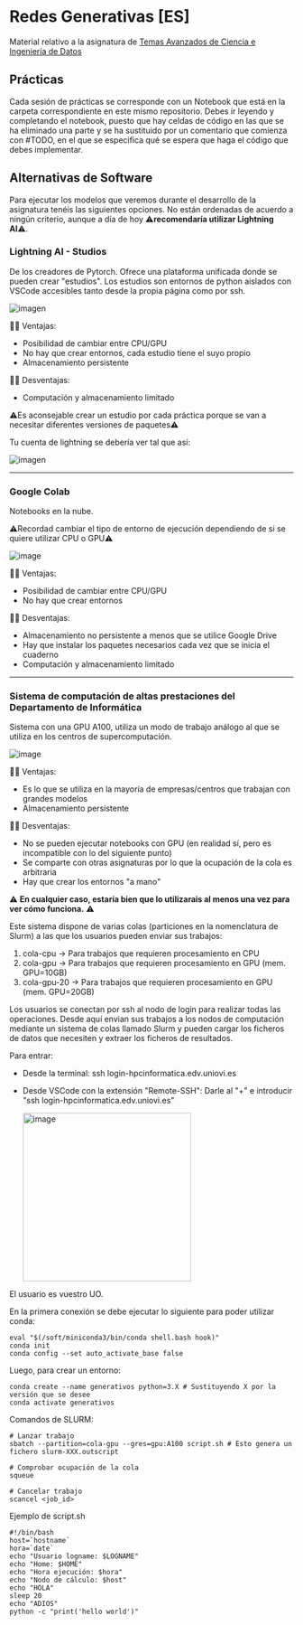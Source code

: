 # Redes Generativas [ES]

Material relativo a la asignatura de [Temas Avanzados de Ciencia e Ingeniería de Datos](https://www.uniovi.es/en/estudia/grados/ingenieria/datos/-/fof/asignatura/GCINGD01-4-008)

## Prácticas
Cada sesión de prácticas se corresponde con un Notebook que está en la carpeta correspondiente en este mismo repositorio. Debes ir leyendo y completando el notebook, puesto que hay celdas de código en las que se ha eliminado una parte y se ha sustituido por un comentario que comienza con #TODO, en el que se especifica qué se espera que haga el código que debes implementar.

## Alternativas de Software
Para ejecutar los modelos que veremos durante el desarrollo de la asignatura tenéis las siguientes opciones. No están ordenadas de acuerdo a ningún criterio, aunque a día de hoy ⚠️**recomendaría utilizar Lightning AI**⚠️.

### Lightning AI - Studios
De los creadores de Pytorch. Ofrece una plataforma unificada donde se pueden crear "estudios". Los estudios son entornos de python aislados con VSCode accesibles tanto desde la propia página como por ssh.
  
  ![imagen](https://github.com/user-attachments/assets/07371699-16cd-4831-8ded-93c40548b983)


  👍🏻 Ventajas:
  
  - Posibilidad de cambiar entre CPU/GPU
  - No hay que crear entornos, cada estudio tiene el suyo propio
  - Almacenamiento persistente
  
  👎🏻 Desventajas:

  -  Computación y almacenamiento limitado

  ⚠️Es aconsejable crear un estudio por cada práctica porque se van a necesitar diferentes versiones de paquetes⚠️

  Tu cuenta de lightning se debería ver tal que así:
  
  ![imagen](https://github.com/user-attachments/assets/8e694ab5-be12-4ad8-bb34-d97c4b42c244)


---

### Google Colab
Notebooks en la nube.
  
  ⚠️Recordad cambiar el tipo de entorno de ejecución dependiendo de si se quiere utilizar CPU o GPU⚠️

  ![image](https://github.com/user-attachments/assets/6c24628b-3d31-46fd-b659-440feddbc893)

  👍🏻 Ventajas:
  
  - Posibilidad de cambiar entre CPU/GPU
  - No hay que crear entornos
  
  👎🏻 Desventajas:

  -  Almacenamiento no persistente a menos que se utilice Google Drive
  -  Hay que instalar los paquetes necesarios cada vez que se inicia el cuaderno
  -  Computación y almacenamiento limitado

---

### Sistema de computación de altas prestaciones del Departamento de Informática
Sistema con una GPU A100, utiliza un modo de trabajo análogo al que se utiliza en los centros de supercomputación.

  ![image](https://github.com/user-attachments/assets/660c498e-e252-4150-81d2-d05916d91d32)

  👍🏻 Ventajas:
  
  - Es lo que se utiliza en la mayoría de empresas/centros que trabajan con grandes modelos
  - Almacenamiento persistente
  
  👎🏻 Desventajas:

  -  No se pueden ejecutar notebooks con GPU (en realidad sí, pero es incompatible con lo del siguiente punto)
  -  Se comparte con otras asignaturas por lo que la ocupación de la cola es arbitraria
  -  Hay que crear los entornos "a mano"

⚠️ **En cualquier caso, estaría bien que lo utilizarais al menos una vez para ver cómo funciona.** ⚠️

Este sistema dispone de varias colas (particiones en la nomenclatura de Slurm) a las que los usuarios pueden enviar sus trabajos:
  1.	cola-cpu → Para trabajos que requieren procesamiento en CPU
  2.	cola-gpu → Para trabajos que requieren procesamiento en GPU (mem. GPU=10GB)
  3.	cola-gpu-20 → Para trabajos que requieren procesamiento en GPU (mem. GPU=20GB)
 
Los usuarios se conectan por ssh al nodo de login para realizar todas las operaciones. Desde aquí envian sus trabajos a los nodos de computación mediante un sistema de colas llamado Slurm y pueden cargar los ficheros de datos que necesiten y extraer los ficheros de resultados.

  Para entrar:
  -  Desde la terminal: ssh login-hpcinformatica.edv.uniovi.es
  -  Desde VSCode con la extensión "Remote-SSH": Darle al "+" e introducir "ssh login-hpcinformatica.edv.uniovi.es"

      <img width="298" alt="image" src="https://github.com/user-attachments/assets/d3199c52-bbc4-46a1-997b-0889f5676575">

  El usuario es vuestro UO.


  En la primera conexión se debe ejecutar lo siguiente para poder utilizar conda:

  ```
  eval "$(/soft/miniconda3/bin/conda shell.bash hook)"
  conda init
  conda config --set auto_activate_base false
  ```

  Luego, para crear un entorno:

  ```
  conda create --name generativos python=3.X # Sustituyendo X por la versión que se desee
  conda activate generativos
  ```

  Comandos de SLURM:
  ```
  # Lanzar trabajo
  sbatch --partition=cola-gpu --gres=gpu:A100 script.sh # Esto genera un fichero slurm-XXX.outscript
  
  # Comprobar ocupación de la cola
  squeue
  
  # Cancelar trabajo
  scancel <job_id>
  ```

  Ejemplo de script.sh
  ```
  #!/bin/bash
  host=`hostname`
  hora=`date`
  echo "Usuario logname: $LOGNAME"
  echo "Home: $HOME"
  echo "Hora ejecución: $hora"
  echo "Nodo de cálculo: $host"
  echo "HOLA"
  sleep 20
  echo "ADIOS"
  python -c "print('hello world')"
  ```

